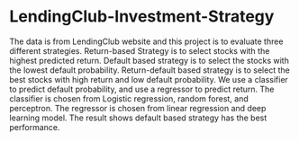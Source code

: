 # LendingClub-Investment-Strategy
The data is from LendingClub website and this project is to evaluate three different strategies. Return-based Strategy is to select stocks with the highest predicted return. Default based strategy is to select the stocks with the lowest default probability. Return-default based
strategy is to select the best stocks with high return and low default probability. We use a classifier to predict default probability, and use
a regressor to predict return. The classifier is chosen from Logistic regression, random forest, and perceptron. The regressor is chosen from linear regression and deep learning model. The result shows default based strategy has the best performance.
